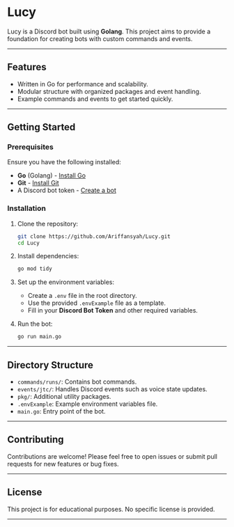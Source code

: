 # Lucy

Lucy is a Discord bot built using **Golang**. This project aims to provide a foundation for creating bots with custom commands and events.

---

## Features
- Written in Go for performance and scalability.
- Modular structure with organized packages and event handling.
- Example commands and events to get started quickly.

---

## Getting Started

### Prerequisites
Ensure you have the following installed:
- **Go** (Golang) - [Install Go](https://go.dev/doc/install)
- **Git** - [Install Git](https://git-scm.com/book/en/v2/Getting-Started-Installing-Git)
- A Discord bot token - [Create a bot](https://discord.com/developers/applications)

### Installation

1. Clone the repository:
   ```bash
   git clone https://github.com/Ariffansyah/Lucy.git
   cd Lucy
   ```

2. Install dependencies:
   ```bash
   go mod tidy
   ```

3. Set up the environment variables:
   - Create a `.env` file in the root directory.
   - Use the provided `.envExample` file as a template.
   - Fill in your **Discord Bot Token** and other required variables.

4. Run the bot:
   ```bash
   go run main.go
   ```

---

## Directory Structure
- `commands/runs/`: Contains bot commands.
- `events/jtc/`: Handles Discord events such as voice state updates.
- `pkg/`: Additional utility packages.
- `.envExample`: Example environment variables file.
- `main.go`: Entry point of the bot.

---

## Contributing

Contributions are welcome! Please feel free to open issues or submit pull requests for new features or bug fixes.

---

## License

This project is for educational purposes. No specific license is provided.

---
